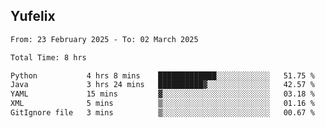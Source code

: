 ## Yufelix

<!--START_SECTION:waka-->

```txt
From: 23 February 2025 - To: 02 March 2025

Total Time: 8 hrs

Python           4 hrs 8 mins    █████████████░░░░░░░░░░░░   51.75 %
Java             3 hrs 24 mins   ██████████▓░░░░░░░░░░░░░░   42.57 %
YAML             15 mins         ▓░░░░░░░░░░░░░░░░░░░░░░░░   03.18 %
XML              5 mins          ▒░░░░░░░░░░░░░░░░░░░░░░░░   01.16 %
GitIgnore file   3 mins          ▒░░░░░░░░░░░░░░░░░░░░░░░░   00.67 %
```

<!--END_SECTION:waka-->

